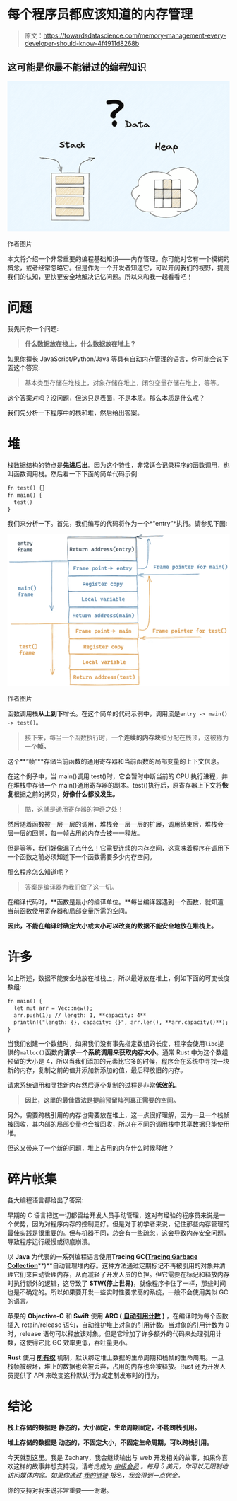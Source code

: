 # 每个程序员都应该知道的内存管理

> 原文：<https://towardsdatascience.com/memory-management-every-developer-should-know-4f4911d8268b>

## 这可能是你最不能错过的编程知识

![](img/225b56d743e5f57221dd96842a8b93c5.png)

作者图片

本文将介绍一个非常重要的编程基础知识——内存管理。你可能对它有一个模糊的概念，或者经常忽略它。但是作为一个开发者知道它，可以开阔我们的视野，提高我们的认知，更快更安全地解决记忆问题。所以来和我一起看看吧！

# 问题

我先问你一个问题:

> **什么数据放在栈上，什么数据放在堆上？**

如果你擅长 JavaScript/Python/Java 等具有自动内存管理的语言，你可能会说下面这个答案:

> 基本类型存储在堆栈上，对象存储在堆上，闭包变量存储在堆上，等等。

这个答案对吗？没问题，但这只是表面，不是本质。那么本质是什么呢？

我们先分析一下程序中的栈和堆，然后给出答案。

# 堆

栈数据结构的特点是**先进后出**。因为这个特性，非常适合记录程序的函数调用，也叫函数调用栈。然后看一下下面的简单代码示例:

```
fn test() {}
fn main() {
  test()
}
```

我们来分析一下。首先，我们编写的代码将作为一个*“entry”*执行。请参见下图:

![](img/a715dc2abc46181a607547b090a73993.png)

作者图片

函数调用栈**从上到下**增长。在这个简单的代码示例中，调用流是`entry -> main() -> test()`。

> 接下来，每当一个函数执行时，**一个连续的内存块**被分配在栈顶，这被称为一个**帧。**

这个**“帧”**存储当前函数的通用寄存器和当前函数的局部变量的上下文信息。

在这个例子中，当 main()调用 test()时，它会暂时中断当前的 CPU 执行进程，并在堆栈中存储一个 main()通用寄存器的副本。test()执行后，原寄存器上下文将**恢复**根据之前的拷贝，**好像什么都没发生。**

> 酷，这就是通用寄存器的神奇之处！

然后随着函数被一层一层的调用，堆栈会一层一层的扩展，调用结束后，堆栈会一层一层的回溯，每一帧占用的内存会被一一释放。

但是等等，我们好像漏了点什么！它需要连续的内存空间，这意味着程序在调用下一个函数之前必须知道下一个函数需要多少内存空间。

那么程序怎么知道呢？

> 答案是编译器为我们做了这一切。

在编译代码时，**函数是最小的编译单位。**每当编译器遇到一个函数，就知道当前函数使用寄存器和局部变量所需的空间。

**因此，不能在编译时确定大小或大小可以改变的数据不能安全地放在堆栈上。**

# 许多

如上所述，数据不能安全地放在堆栈上，所以最好放在堆上，例如下面的可变长度数组:

```
fn main() {
  let mut arr = Vec::new();
  arr.push(1); // length: 1, **capacity: 4**
  println!("length: {}, capacity: {}", arr.len(), **arr.capacity()**);
}
```

当我们创建一个数组时，如果我们没有事先指定数组的长度，程序会使用`libc`提供的`malloc()`函数向**请求一个系统调用来获取内存大小**。通常 Rust 中为这个数组预留的大小是 4，所以当我们添加的元素比它多的时候，程序会在系统中寻找一块新的内存，复制之前的值并添加新添加的值，最后释放旧的内存。

请求系统调用和寻找新内存然后逐个复制的过程是非常**低效的。**

> **因此，这里的最佳做法是提前预留阵列真正需要的空间。**

另外，需要跨栈引用的内存也需要放在堆上，这一点很好理解，因为一旦一个栈帧被回收，其内部的局部变量也会被回收，所以在不同的调用栈中共享数据只能使用堆。

但这又带来了一个新的问题，堆上占用的内存什么时候释放？

# 碎片帐集

各大编程语言都给出了答案:

早期的 C 语言把这一切都留给开发人员手动管理，这对有经验的程序员来说是一个优势，因为对程序内存的控制更好。但是对于初学者来说，记住那些内存管理的最佳实践是很重要的。但与机器不同，总会有一些疏忽，这会导致内存安全问题，导致程序运行缓慢或彻底崩溃。

以 **Java** 为代表的一系列编程语言使用**Tracing GC(**[**Tracing Garbage Collection**](https://en.wikipedia.org/wiki/Tracing_garbage_collection)**)**自动管理堆内存。这种方法通过定期标记不再被引用的对象并清理它们来自动管理内存，从而减轻了开发人员的负担。但它需要在标记和释放内存时执行额外的逻辑，这导致了 **STW(停止世界)**，就像程序卡住了一样，那些时间也是不确定的。所以如果要开发一些实时性要求高的系统，一般不会使用类似 GC 的语言。

苹果的 **Objective-C** 和 **Swift** 使用 **ARC (** [**自动引用计数**](https://en.wikipedia.org/wiki/Automatic_Reference_Counting) **)** ，在编译时为每个函数插入 retain/release 语句，自动维护堆上对象的引用计数。当对象的引用计数为 0 时，release 语句可以释放该对象。但是它增加了许多额外的代码来处理引用计数，这使得它比 GC 效率更低，吞吐量更小。

**Rust** 使用 [**所有权**](https://doc.rust-lang.org/book/ch04-01-what-is-ownership.html) 机制，默认绑定堆上数据的生命周期和栈帧的生命周期。一旦栈帧被破坏，堆上的数据也会被丢弃，占用的内存也会被释放。Rust 还为开发人员提供了 API 来改变这种默认行为或定制发布时的行为。

# 结论

**栈上存储的数据是** **静态的，大小固定，生命周期固定，不能跨栈引用。**

**堆上存储的数据是** **动态的，不固定大小，不固定生命周期，可以跨栈引用。**

今天就到这里。我是 Zachary，我会继续输出与 web 开发相关的故事，如果你喜欢这样的故事并想支持我，请考虑成为 [*中级会员*](https://medium.com/@islizeqiang/membership) *。每月 5 美元，你可以无限制地访问媒体内容。如果你通过* [*我的链接*](https://medium.com/@islizeqiang/membership) *报名，我会得到一点佣金。*

你的支持对我来说非常重要——谢谢。
